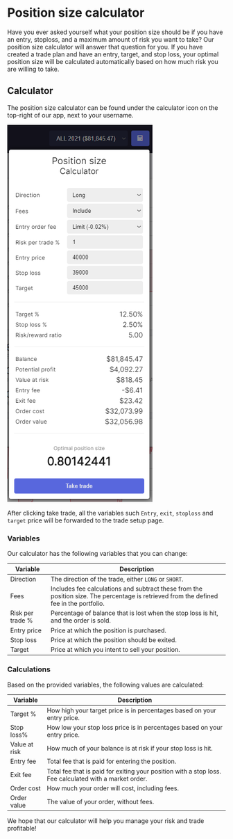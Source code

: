 # Position size calculator
Have you ever asked yourself what your position size should be if you have an entry, stoploss, and a maximum amount of risk you want to take?
Our position size calculator will answer that question for you. If you have created a trade plan and have an entry, target, and stop loss, your optimal position size will be calculated automatically based on how much risk you are willing to take.


## Calculator
The position size calculator can be found under the calculator icon on the top-right of our app, next to your username.

![Position size calculator](calculator.PNG)

After clicking take trade, all the variables such `Entry`, `exit`, `stoploss` and `target` price will be forwarded to the trade setup page. 

### Variables
Our calculator has the following variables that you can change:

|Variable|Description|
|--|--|
|Direction|The direction of the trade, either `LONG` or `SHORT`.|
|Fees|Includes fee calculations and subtract these from the position size. The percentage is retrieved from the defined fee in the portfolio.|
|Risk per trade %|Percentage of balance that is lost when the stop loss is hit, and the order is sold.|
|Entry price|Price at which the position is purchased.|
|Stop loss|Price at which the position should be exited.|
|Target|Price at which you intent to sell your position.|


### Calculations
Based on the provided variables, the following values are calculated:

|Variable|Description|
|--|--|
|Target %|How high your target price is in percentages based on your entry price.|
|Stop loss%| How low your stop loss price is in percentages based on your entry price.|
|Value at risk| How much of your balance is at risk if your stop loss is hit.|
|Entry fee|Total fee that is paid for entering the position.|
|Exit fee|Total fee that is paid for exiting your position with a stop loss. Fee calculated with a market order.|
|Order cost|How much your order will cost, including fees.|
|Order value|The value of your order, without fees.|

We hope that our calculator will help you manage your risk and trade profitable!
